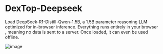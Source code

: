 # DexTop-Deepseek
Load DeepSeek-R1-Distill-Qwen-1.5B, a 1.5B parameter reasoning LLM optimized for in-browser inference. Everything runs entirely in your browser , meaning no data is sent to a server. Once loaded, it can even be used offline.



![image](https://github.com/user-attachments/assets/0ebbdb2f-0aac-49d3-b921-486dd53a1c82)
